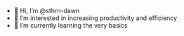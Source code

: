 - 👋 Hi, I’m @sthrn-dawn
- 👀 I’m interested in increasing productivity and efficiency
- 🌱 I’m currently learning the very basics
<!---
sthrn-dawn/sthrn-dawn is a ✨ special ✨ repository because its `README.md` (this file) appears on your GitHub profile.
You can click the Preview link to take a look at your changes.
--->
